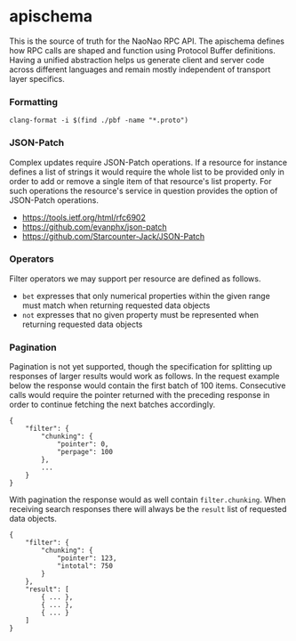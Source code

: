 # apischema

This is the source of truth for the NaoNao RPC API. The apischema defines how
RPC calls are shaped and function using Protocol Buffer definitions. Having a
unified abstraction helps us generate client and server code across different
languages and remain mostly independent of transport layer specifics.



### Formatting

```
clang-format -i $(find ./pbf -name "*.proto")
```



### JSON-Patch

Complex updates require JSON-Patch operations. If a resource for instance
defines a list of strings it would require the whole list to be provided only in
order to add or remove a single item of that resource's list property. For such
operations the resource's service in question provides the option of JSON-Patch
operations.

- https://tools.ietf.org/html/rfc6902
- https://github.com/evanphx/json-patch
- https://github.com/Starcounter-Jack/JSON-Patch



### Operators

Filter operators we may support per resource are defined as follows.

- `bet` expresses that only numerical properties within the given range must
  match when returning requested data objects
- `not` expresses that no given property must be represented when returning
  requested data objects



### Pagination

Pagination is not yet supported, though the specification for splitting up
responses of larger results would work as follows. In the request example below
the response would contain the first batch of 100 items. Consecutive calls would
require the pointer returned with the preceding response in order to continue
fetching the next batches accordingly.

```
{
    "filter": {
        "chunking": {
            "pointer": 0,
            "perpage": 100
        },
        ...
    }
}
```

With pagination the response would as well contain `filter.chunking`. When
receiving search responses there will always be the `result` list of requested
data objects.

```
{
    "filter": {
        "chunking": {
            "pointer": 123,
            "intotal": 750
        }
    },
    "result": [
        { ... },
        { ... },
        { ... }
    ]
}
```
